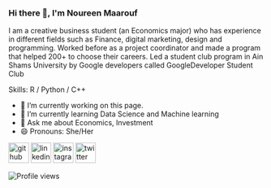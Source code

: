 ### Hi there 👋, I'm Noureen Maarouf 
I am a creative business student (an Economics major) who has experience in different fields such as Finance, digital marketing, design and programming. Worked before as a project coordinator and made a program that helped 200+ to choose their careers. Led a student club program in Ain Shams University by Google developers called  GoogleDeveloper Student Club

Skills: R / Python / C++

- 🔭 I’m currently working on this page. 
- 🌱 I’m currently learning Data Science and Machine learning  
- 💬 Ask me about Economics, Investment 
- 😄 Pronouns: She/Her 


[<img src='https://cdn.jsdelivr.net/npm/simple-icons@3.0.1/icons/github.svg' alt='github' height='40'>](https://github.com/Nnejmeldeen)  [<img src='https://cdn.jsdelivr.net/npm/simple-icons@3.0.1/icons/linkedin.svg' alt='linkedin' height='40'>](https://www.linkedin.com/in/Nnejmeldeen/)  [<img src='https://cdn.jsdelivr.net/npm/simple-icons@3.0.1/icons/instagram.svg' alt='instagram' height='40'>](https://www.instagram.com/Nnejmeldeen/)  [<img src='https://cdn.jsdelivr.net/npm/simple-icons@3.0.1/icons/twitter.svg' alt='twitter' height='40'>](https://twitter.com/Nnejmeldeen)   

![Profile views](https://gpvc.arturio.dev/Nnejmeldeen)  
